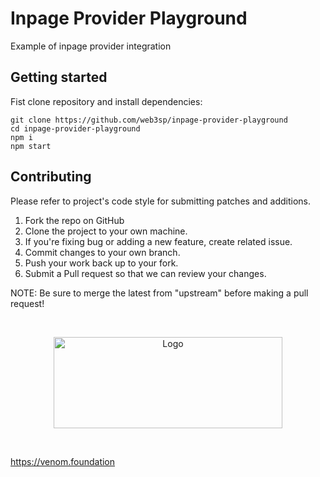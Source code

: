 # Inpage Provider Playground

Example of inpage provider integration

## Getting started

Fist clone repository and install dependencies:

```shell
git clone https://github.com/web3sp/inpage-provider-playground
cd inpage-provider-playground
npm i
npm start
```

## Contributing

Please refer to project's code style for submitting patches and additions.

1. Fork the repo on GitHub
2. Clone the project to your own machine.
3. If you're fixing bug or adding a new feature, create related issue.
4. Commit changes to your own branch.
5. Push your work back up to your fork.
6. Submit a Pull request so that we can review your changes.

NOTE: Be sure to merge the latest from "upstream" before making a pull request!

&nbsp;

<p align="center" dir="auto">
  <a href="https://github.com/venom-blockchain/developer-program">
    <img src="https://raw.githubusercontent.com/venom-blockchain/developer-program/main/vf-dev-program.png" alt="Logo" width="366.8" height="146.4" style="max-width: 100%;">
  </a>
</p>

&nbsp;

https://venom.foundation
